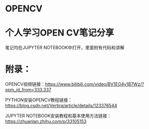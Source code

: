 # OPENCV
# 个人学习OPEN CV笔记分享
笔记均在JUPYTER NOTEBOOK中打开，里面附有代码和讲解

# 附录：
OPENCV视频链接：https://www.bilibili.com/video/BV1EG4y1B7Wz/?spm_id_from=333.337

PYTHON安装OPENCV教程链接：https://blog.csdn.net/Vertira/article/details/123376544

JUPYTER NOTEBOOK安装教程和基本使用方法链接：https://zhuanlan.zhihu.com/p/33105153
